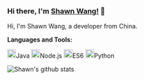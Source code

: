 <!--
**iXingo/iXingo** is a ✨ _special_ ✨ repository because its `README.md` (this file) appears on your GitHub profile.

Here are some ideas to get you started:

- 🔭 I’m currently working on ...
- 🌱 I’m currently learning ...
- 👯 I’m looking to collaborate on ...
- 🤔 I’m looking for help with ...
- 💬 Ask me about ...
- 📫 How to reach me: ...
- 😄 Pronouns: ...
- ⚡ Fun fact: ...
-->

### Hi there, I'm [Shawn Wang!](https://ixingo.com.cn) 👋


Hi, I'm Shawn Wang, a developer from China.


**Languages and Tools:**  

<img height="20" src="https://img.ixingo.cn/pic/java.png">Java <img height="20" src="https://img.ixingo.cn/pic/node.png">Node.js <img height="20" src="https://img.ixingo.cn/pic/js.png">ES6 <img height="20" src="https://img.ixingo.cn/pic/python.png">Python

<!--- 
  if you have forked this to use on your profile, 
  Change the `github-readme-stats.anuraghazra1.vercel.app` to `github-readme-stats.vercel.app` 
--->

<!-- Change the `github-readme-stats.anuraghazra1.vercel.app` to `github-readme-stats.vercel.app`  -->
![Shawn's github stats](https://github-readme-stats.vercel.app/api?username=iXingo&show_icons=true&title_color=fff&icon_color=79ff97&text_color=9f9f9f&bg_color=151515)
